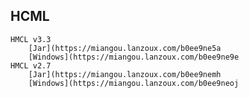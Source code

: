 ## HCML
	HMCL v3.3
		[Jar](https://miangou.lanzoux.com/b0ee9ne5a
		[Windows](https://miangou.lanzoux.com/b0ee9ne9e
	HMCL v2.7
		[Jar](https://miangou.lanzoux.com/b0ee9nemh
		[Windows](https://miangou.lanzoux.com/b0ee9neoj